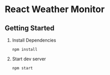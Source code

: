# React Weather Monitor

## Getting Started

1. Install Dependencies
    ```
    npm install
    ```

1. Start dev server
    ```
    npm start
    ```
